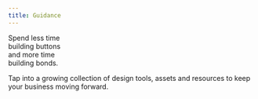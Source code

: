 ```yaml
---
title: Guidance
---
```


<title-block>
Spend less time<br>
building buttons<br>
<span>and more time<br>
building bonds.</span>
</title-block>

<grid background="gray-10">
<column lg="8">

Tap into a growing collection of design tools, assets and resources to keep your business moving forward.

</column>
</grid>
